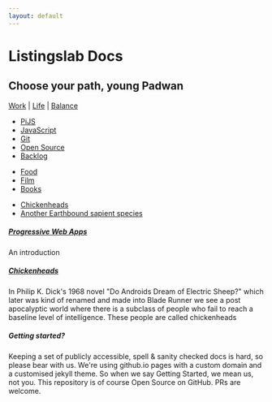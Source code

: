 ```yaml
---
layout: default
---
```


# Listingslab Docs

## Choose your path, young Padwan

[Work](docs/work) | [Life](docs/life) | [Balance](docs/balance)

<div class="third-wide">
    <ul>
        <li><a href="docs/work/pijs">PiJS</a></li>
        <li><a href="docs/work/javascript">JavaScript</a></li>
        <li><a href="docs/work/git">Git</a></li>
        <li><a href="docs/work/open-source">Open Source</a></li>
        <li><a href="docs/work/backlog">Backlog</a></li>
    </ul>
</div>

<div class="third-wide">
    <ul>
        <li><a href="docs/life/food">Food</a></li>
        <li><a href="docs/life/film">Film</a></li>
        <li><a href="docs/life/books">Books</a></li>
    </ul>
</div>

<div class="third-wide">
    <ul>
        <li><a href="docs/balance/chickenheads">Chickenheads</a></li>
        <li><a href="docs/balance/sapient-species">Another Earthbound sapient species</a></li>
    </ul>
</div>

<div style="clear: both;"></div>
<div class="half-wide">
    <h5><a href="docs/work/ProgressiveWebApps">Progressive Web Apps</a></h5>
    <p>An introduction</p>
</div>

<div class="half-wide">
    <h5><a href="docs/balance/chickenheads">Chickenheads</a></h5>
    <p>In Philip K. Dick's 1968 novel "Do Androids Dream of Electric Sheep?" which later was kind of renamed and made into Blade Runner we see a post apocalyptic world where there is a subclass of people who fail to reach a baseline level of intelligence. These people are called chickenheads</p>
</div>

<div class="half-wide">
    <h5>Getting started?</h5>
    <p>Keeping a set of publicly accessible, spell & sanity checked docs is hard, so please bear with us. We're using github.io pages with a custom domain and a customised jekyll theme. So when we say Getting Started, we mean us, not you. This repository is of course Open Source on GitHub. PRs are welcome.</p>
</div>

<div style="clear: both;"></div>
